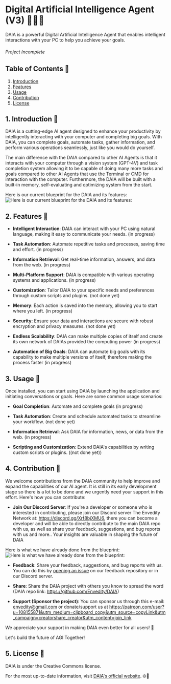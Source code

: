 # Digital Artificial Intelligence Agent (V3) 👨‍💻🤖

DAIA is a powerful Digital Artificial Intelligence Agent that enables intelligent interactions with your PC to help you achieve your goals.

###### Project Incomplete

## Table of Contents 📜

1. [Introduction](#1-introduction-)
2. [Features](#2-features-)
3. [Usage](#3-usage-)
4. [Contribution](#4-contribution-)
5. [License](#5-license-)

## 1. Introduction 🚀

DAIA is a cutting-edge AI agent designed to enhance your productivity by intelligently interacting with your computer and completing big goals. With DAIA, you can complete goals, automate tasks, gather information, and perform various operations seamlessly, just like you would do yourself.

The main difference with the DAIA compared to other AI Agents is that it interacts with your computer through a vision system (GPT-4V) and task completion system allowing it to be capable of doing many more tasks and goals compared to other AI Agents that use the Terminal or CMD for interaction with the computer.
Furthermore, the DAIA will be built with a built-in memory, self-evaluating and optimizing system from the start.

Here is our current blueprint for the DAIA and its features:
![Here is our current blueprint for the DAIA and its features:](Design/DAIA%20(GPT%20Vision).png)

## 2. Features 🌟

- **Intelligent Interaction**: DAIA can interact with your PC using natural language, making it easy to communicate your needs. (in progress)

- **Task Automation**: Automate repetitive tasks and processes, saving time and effort. (in progress)

- **Information Retrieval**: Get real-time information, answers, and data from the web. (in progress)

- **Multi-Platform Support**: DAIA is compatible with various operating systems and applications. (in progress)

- **Customization**: Tailor DAIA to your specific needs and preferences through custom scripts and plugins. (not done yet)

- **Memory**: Each action is saved into the memory, allowing you to start where you left. (in progress)
    
- **Security**: Ensure your data and interactions are secure with robust encryption and privacy measures. (not done yet)

- **Endless Scalability**: DAIA can make multiple copies of itself and create its own network of DAIAs provided the computing power (in progress)

- **Automation of Big Goals**: DAIA can automate big goals with its capability to make multiple versions of itself, therefore making the process faster (in progress)

## 3. Usage 🤝

Once installed, you can start using DAIA by launching the application and initiating conversations or goals. Here are some common usage scenarios:

- **Goal Completion**: Automate and complete goals (in progress)

- **Task Automation**: Create and schedule automated tasks to streamline your workflow. (not done yet)

- **Information Retrieval**: Ask DAIA for information, news, or data from the web. (in progress)

- **Scripting and Customization**: Extend DAIA's capabilities by writing custom scripts or plugins. ((not done yet))

## 4. Contribution 🙌

We welcome contributions from the DAIA community to help improve and expand the capabilities of our AI agent. It is still in its early development stage so there is a lot to be done and we urgently need your support in this effort. Here's how you can contribute:

- **Join Our Discord Server**: If you're a developer or someone who is interested in contributing, please join our Discord server The Envedity Network at: https://discord.gg/Xrf8bjXMU6, there you can become a developer and will be able to directly contribute to the main DAIA repo with us, as well as share your feedback, suggestions, and bug reports with us and more.. Your insights are valuable in shaping the future of DAIA

Here is what we have already done from the blueprint:
![Here is what we have already done from the blueprint:](Design/DAIA%20(GPT%20Vision)%20progress.png)

- **Feedback**: Share your feedback, suggestions, and bug reports with us. You can do this by [opening an issue](https://github.com/Envedity/DAIA/issues) on our feedback repository or in our Discord server.

- **Share**: Share the DAIA project with others you know to spread the word (DAIA repo link: https://github.com/Envedity/DAIA)

- **Support (Sponsor the project)**: You can sponsor us through this e-mail: envedity@gmail.com or donate/support us at https://patreon.com/user?u=108155871&utm_medium=clipboard_copy&utm_source=copyLink&utm_campaign=creatorshare_creator&utm_content=join_link

We appreciate your support in making DAIA even better for all users! 🙏

Let's build the future of AGI Together!

## 5. License 📄

DAIA is under the Creative Commons license.

For the most up-to-date information, visit [DAIA's official website](https://envedity.github.io/). 🌐🚀
